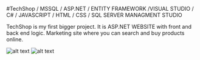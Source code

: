 #TechShop
/ MSSQL / ASP.NET / ENTITY FRAMEWORK /VISUAL STUDIO / C# / JAVASCRIPT / HTML / CSS / SQL SERVER MANAGMENT STUDIO

TechShop is my first bigger project.
It is ASP.NET WEBSITE with front and back end logic.
Marketing site where you can search and buy products online.

![alt text](https://suyati.com/wp-content/uploads/2015/03/asp.net_-300x300.png)
![alt text](https://imgur.com/a/AxEGV)
